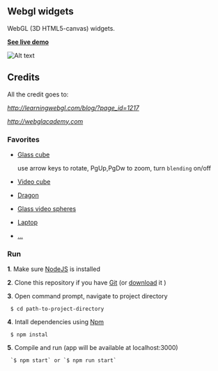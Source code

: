 ## Webgl widgets

WebGL (3D HTML5-canvas) widgets.

[**See live demo**]( https://sergeiudris.github.io/webgl-widgets/)

![Alt text](/snapshot.png?raw=true "snapshot.png")

## Credits

All the credit goes to:

*http://learningwebgl.com/blog/?page_id=1217*

*http://webglacademy.com*


### Favorites
 * [Glass cube](https://sergeiudris.github.io/webgl-widgets/examples/cube_basic_keyboard/)

    use arrow keys to rotate, PgUp,PgDw to zoom, turn `blending` on/off
 * [Video cube](https://sergeiudris.github.io/webgl-widgets/examples/cube_basic_videoTexture/)
 * [Dragon](https://sergeiudris.github.io/webgl-widgets/examples/dragon_wireframeC/)
 * [Glass video spheres](https://sergeiudris.github.io/webgl-widgets/examples/glass_spheres/)
 * [Laptop](https://sergeiudris.github.io/webgl-widgets/examples/laptop/)
 * [...]( https://sergeiudris.github.io/webgl-widgets/)


### Run

**1**. Make sure [NodeJS](https://nodejs.org/) is installed


**2**. Clone this repository if you have [Git](https://git-scm.com/) (or [download](https://github.com/sergeiudris/webgl-widgets/archive/master.zip) it )

**3**. Open command prompt, navigate to project directory
```shell
 $ cd path-to-project-directory
```
**4**. Intall dependencies using [Npm](https://docs.npmjs.com/getting-started/what-is-npm)
```shell
 $ npm instal
```
**5**. Compile and run (app will be available at localhost:3000)
```shell
 `$ npm start` or `$ npm run start`
```